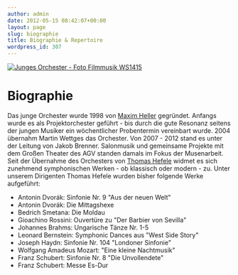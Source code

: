 ```yaml
---
author: admin
date: 2012-05-15 08:42:07+00:00
layout: page
slug: biographie
title: Biographie & Repertoire
wordpress_id: 307
---
```


[![Junges Orchester - Foto Filmmusik WS1415](https://www.agv-muenchen.de/wp-content/uploads/2015/02/Filmmusik-Foto.jpg)](https://www.agv-muenchen.de/wp-content/uploads/2015/02/Filmmusik-Foto.jpg)

# Biographie
Das junge Orchester wurde 1998 von [Maxim Heller](http://www.maximheller.de/) gegründet. Anfangs wurde es als Projektorchester geführt - bis durch die gute Resonanz seitens der jungen Musiker ein wöchentlicher Probentermin vereinbart wurde. 2004 übernahm Martin Wettges das Orchester. Von 2007 - 2012 stand es unter der Leitung von Jakob Brenner. Salonmusik und gemeinsame Projekte mit dem Großen Theater des AGV standen damals im Fokus der Musenarbeit. Seit der Übernahme des Orchesters von [Thomas Hefele](/musik-und-theater/junges-orchester/dirigent/) widmet es sich zunehmend symphonischen Werken - ob klassisch oder modern - zu.
Unter unserem Dirigenten Thomas Hefele wurden bisher folgende Werke aufgeführt:
  * Antonin Dvorák: Sinfonie Nr. 9 "Aus der neuen Welt"
  * Antonin Dvorák: Die Mittagshexe
  * Bedrich Smetana: Die Moldau
  * Gioachino Rossini: Ouvertüre zu "Der Barbier von Sevilla"
  * Johannes Brahms: Ungarische Tänze Nr. 1-5
  * Leonard Bernstein: Symphonic Dances aus "West Side Story"
  * Joseph Haydn: Sinfonie Nr. 104 "Londoner Sinfonie"
  * Wolfgang Amadeus Mozart: "Eine kleine Nachtmusik"
  * Franz Schubert: Sinfonie Nr. 8 "Die Unvollendete"
  * Franz Schubert: Messe Es-Dur

